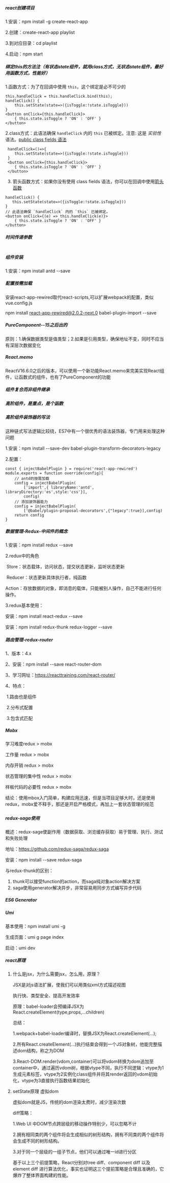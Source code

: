##### react创建项目

1.安装：npm install -g create-react-app

2.创建：create-react-app playlist

3.到对应目录：cd playlist

4.启动：npm start

##### 绑定this的方法注（有状态state组件，就用class方式，无状态state组件，最好用函数方式，性能好）

1.函数方式：为了在回调中使用 `this`，这个绑定是必不可少的

```react
this.handleClick = this.handleClick.bind(this);
handleClick() {
    this.setState(state=>({isToggle:!state.isToggle}))
}
<button onClick={this.handleClick}>
    { this.state.isToggle ? 'ON' : 'OFF' }
</button>
```

2.class方式：此语法确保 `handleClick` 内的 `this` 已被绑定。注意: 这是 *实验性* 语法。[public class fields 语法](https://babeljs.io/docs/plugins/transform-class-properties/)

```react
 handleClick=()=>{
 	this.setState(state=>({isToggle:!state.isToggle}))
 }
 <button onClick={this.handleClick}>
 	{ this.state.isToggle ? 'ON' : 'OFF' }
 </button>
```

3. 箭头函数方式：如果你没有使用 class fields 语法，你可以在回调中使用[箭头函数](https://developer.mozilla.org/en/docs/Web/JavaScript/Reference/Functions/Arrow_functions)

```react
handleClick() {
   this.setState(state=>({isToggle:!state.isToggle}))
}
// 此语法确保 `handleClick` 内的 `this` 已被绑定。
<button onClick={(e) => this.handleClick(e)}>
    { this.state.isToggle ? 'ON' : 'OFF' }
</button>
```

##### 时间传递参数

```react

```

##### 组件安装

1.安装：npm install antd --save

##### 配置按需加载

安装react-app-rewired取代react-scripts,可以扩展webpack的配置，类似vue.config.js

npm install react-app-rewired@2.0.2-next.0  babel-plugin-import --save

##### PureComponent--15之后出的

原则：1.确保数据类型是值类型；2.如果是引用类型，确保地址不变，同时不应当有深层次数据变化

##### React.memo

ReactV16.6.0之后的版本，可以使用一个新功能React.memo来完美实现React组件，让函数式的组件，也有了PureComponent的功能

##### 组件复合而非组件继承

##### 高阶组件，是重点，是个函数

##### 高阶组件装饰器的写法

这种链式写法逻辑比较绕，ES7中有一个很优秀的语法装饰器，专门用来处理这种问题

1.安装：npm install --save-dev  babel-plugin-transform-decorators-legacy

2.配置：

```react
const { injectBabelPlugin } = require('react-app-rewired')
module.exports = function override(config){
    // antd的按需加载
	config = injectBabelPlugin(
    	['import',{ libraryName:'antd', libraryDirectory:'es',style:'css'}],
        config)
	// 添加装饰器能力
	config = injectBabelPlugin(
        ['@babel/plugin-proposal-decorators',{"legacy":true}],config)
    return config
}
```

##### 数据管理-Redux-中间件的概念

1.安装：npm install redux --save

2.redux中的角色

​	Store：状态载体，访问状态，提交状态更新，监听状态更新

​	Reducer：状态更新具体执行者，纯函数

​	Action：存放数据的对象，即消息的载体，只能被别人操作，自己不能进行任何操作。

3.redux基本使用：

安装：npm install react-redux --save

安装：npm install redux-thunk redux-logger --save

##### 路由管理-redux-router

1、版本：4.x

2、安装：npm install --save react-router-dom

3、学习网址：https://reacttraining.com/react-router/

4、特点：

​	1.路由也是组件

​	2.分布式配置

​	3.包含式匹配

##### Mobx

学习难度redux > mobx

工作量 redux > mobx

内存开销 redux > mobx

状态管理的集中性 redux > mobx

样板代码的必要性 redux > mobx

结论：使用mbox入门简单，构建应用迅速，但是当项目足够大时，还是使用redux，mobx爱不释手，那还是开启严格模式，再加上一套状态管理的规范

##### 

##### redux-saga使用

概述：redux-sage使副作用（数据获取、浏览缓存获取）易于管理、执行、测试和失败处理

地址：https://github.com/redux-saga/redux-saga

安装：npm install --save redux-saga

与redux-thunk的区别：

1. thunk可以接受function的action，而saga纯对象action解决方案
2. saga使用generator解决异步，非常容易用同步方式编写异步代码

##### ES6 Generator

##### Umi

基本使用：npm install umi -g

生成页面：umi g page index

启动：umi dev

##### react原理

1. 什么是jsx，为什么需要jsx，怎么用，原理？

   JSX是对js语法扩展，使我们可以用类似xml方式描述视图

   执行快、类型安全、提高开发效率

   原理：babel-loader会预编译JSX为React.createElement(type,props,...children)

   总结：

   1.webpack+babel-loader编译时，替换JSX为React.createElement(...);

   2.所有React.createElement(...)执行结束会得到一个JS对象树，他能完整描述dom结构，称之为DOM

   3.React-DOM.render(vdom,container)可以将vdom转换为dom追加至container中，通过遍历vdom树，根据vtype不同，执行不同逻辑：vtype为1生成元素标签，vtype为2实例化class组件并将其render返回的vdom初始化，vtype为3直接执行函数结果初始化

2. setState原理 虚拟dom

   虚拟dom就是JS，传统的dom渲染太费时，减少渲染次数

   diff策略：

   1.Web UI 中DOM节点跨层级的移动操作特别少，可以忽略不计

   2.拥有相同类的两个组件将会生成相似的树形结构，拥有不同类的两个组件将会生成不同的树形结构。

   3.对于同一个层级的一组子节点，他们可以通过唯一id进行分区

   基于以上三个前提策略，React分别对tree diff、component diff 以及 element diff 进行算法优化，事实也证明这三个提前策略是合理且准确的，它爆炸了整体界面构建的性能。